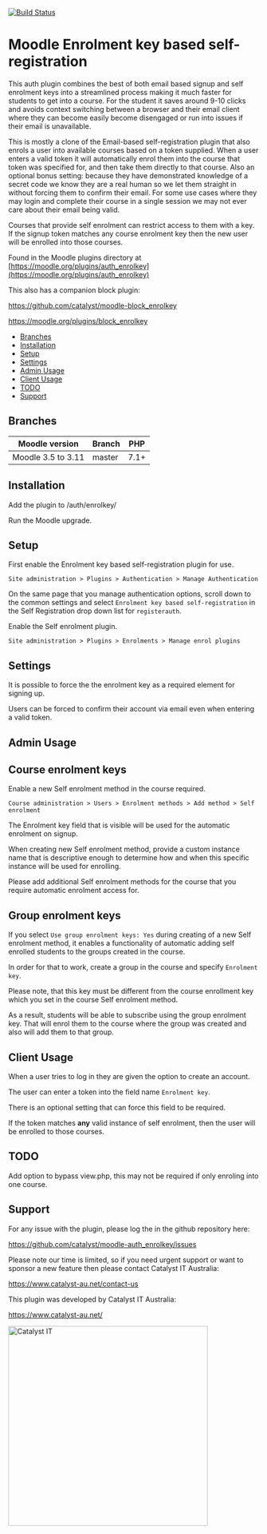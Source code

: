 [![Build Status](https://github.com/catalyst/moodle-auth_enrolkey/actions/workflows/ci.yml/badge.svg)](https://github.com/catalyst/moodle-auth_enrolkey/actions)

# Moodle Enrolment key based self-registration

This auth plugin combines the best of both email based signup and self enrolment keys into a streamlined process making it much faster for students to get into a course. For the student it saves around 9-10 clicks and avoids context switching between a browser and their email client where they can become easily become disengaged or run into issues if their email is unavailable.

This is mostly a clone of the Email-based self-registration plugin that also enrols a user into available courses based on a token supplied. When a user enters a valid token it will automatically enrol them into the course that token was specified for, and then take them directly to that course. Also an optional bonus setting: because they have demonstrated knowledge of a secret code we know they are a real human so we let them straight in without forcing them to confirm their email. For some use cases where they may login and complete their course in a single session we may not ever care about their email being valid.

Courses that provide self enrolment can restrict access to them with a key. If the signup token matches any course enrolment key then the new user will be enrolled into those courses. 

Found in the Moodle plugins directory at [https://moodle.org/plugins/auth_enrolkey](https://moodle.org/plugins/auth_enrolkey)

This also has a companion block plugin:

https://github.com/catalyst/moodle-block_enrolkey

https://moodle.org/plugins/block_enrolkey

* [Branches](#branches)
* [Installation](#installation)
* [Setup](#setup)
* [Settings](#settings)
* [Admin Usage](#admin-usage)
* [Client Usage](#client-usage)
* [TODO](#todo)
* [Support](#support)


Branches
--------

| Moodle version        | Branch      | PHP   |
| --------------------- | ----------- | ----- |
| Moodle 3.5 to 3.11    | master      | 7.1+  |

Installation
------------ 

Add the plugin to /auth/enrolkey/

Run the Moodle upgrade.

Setup
-----
First enable the Enrolment key based self-registration plugin for use.

`Site administration > Plugins > Authentication > Manage Authentication`

On the same page that you manage authentication options, scroll down to the common settings and select `Enrolment key based self-registration` in the Self Registration drop down list for `registerauth`.
    
Enable the Self enrolment plugin.

`Site administration > Plugins > Enrolments > Manage enrol plugins`
    
Settings
--------

It is possible to force the the enrolment key as a required element for signing up.

Users can be forced to confirm their account via email even when entering a valid token.

Admin Usage
-----------

## Course enrolment keys

Enable a new Self enrolment method in the course required. 

`Course administration > Users > Enrolment methods > Add method > Self enrolment`

The Enrolment key field that is visible will be used for the automatic enrolment on signup.

When creating new Self enrolment method, provide a custom instance name that is descriptive enough to determine how and when this specific instance will be used for enrolling.

Please add additional Self enrolment methods for the course that you require automatic enrolment access for.

## Group enrolment keys

If you select `Use group enrolment keys: Yes` during creating of a new Self enrolment method, it enables a functionality of automatic adding self enrolled students to the groups created in the course.

In order for that to work, create a group in the course and specify `Enrolment key`. 

Please note, that this key must be different from the course enrollment key which you set in the course Self enrolment method.

As a result, students will be able to subscribe using the group enrolment key. That will enrol them to the course where the group was created and also will add them to that group.

Client Usage
------------

When a user tries to log in they are given the option to create an account.

The user can enter a token into the field name `Enrolment key`. 

There is an optional setting that can force this field to be required.

If the token matches **any** valid instance of self enrolment, then the user will be enrolled to those courses.  

TODO
----

Add option to bypass view.php, this may not be required if only enroling into one course.

Support
-------
For any issue with the plugin, please log the in the github repository here:

https://github.com/catalyst/moodle-auth_enrolkey/issues

Please note our time is limited, so if you need urgent support or want to
sponsor a new feature then please contact Catalyst IT Australia:

https://www.catalyst-au.net/contact-us



This plugin was developed by Catalyst IT Australia:

https://www.catalyst-au.net/

<a href="https://www.catalyst-au.net/"><img alt="Catalyst IT" src="https://cdn.rawgit.com/CatalystIT-AU/moodle-auth_saml2/master/pix/catalyst-logo.svg" width="400"></a>

